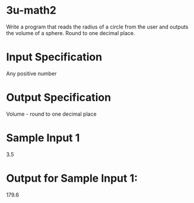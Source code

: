 # 3u-math2
Write a program that reads the radius of a circle from the user and outputs the volume of a sphere. Round to one decimal place.

# Input Specification
Any positive number

# Output Specification
Volume - round to one decimal place

# Sample Input 1
3.5

# Output for Sample Input 1:
179.6
